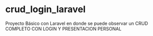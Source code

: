 # crud_login_laravel
Proyecto Básico con Laravel en donde se puede observar un CRUD COMPLETO CON LOGIN Y PRESENTACION PERSONAL
